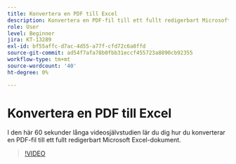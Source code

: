 ```yaml
---
title: Konvertera en PDF till Excel
description: Konvertera en PDF-fil till ett fullt redigerbart Microsoft Excel-dokument
role: User
level: Beginner
jira: KT-13289
exl-id: bf55affc-d7ac-4d55-a77f-cfd72c6a8ffd
source-git-commit: ad54f7afa78b0fbb31eccf455723a8890cb92355
workflow-type: tm+mt
source-wordcount: '40'
ht-degree: 0%

---
```


# Konvertera en PDF till Excel

I den här 60 sekunder långa videosjälvstudien lär du dig hur du konverterar en PDF-fil till ett fullt redigerbart Microsoft Excel-dokument.

>[!VIDEO](https://video.tv.adobe.com/v/3409908?quality=12&learn=on&hidetitle=true)
